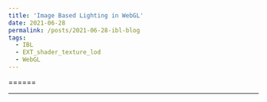 ```yaml
---
title: 'Image Based Lighting in WebGL'
date: 2021-06-28
permalink: /posts/2021-06-28-ibl-blog
tags:
  - IBL
  - EXT_shader_texture_lod
  - WebGL
---
```



======

------